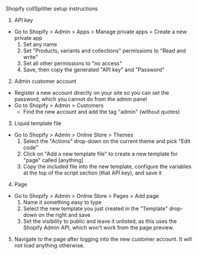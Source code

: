 Shopify collSplitter setup instructions

1. API key
  - Go to Shopify > Admin > Apps > Manage private apps > Create a new private app
    1. Set any name
    2. Set "Products, variants and collections" permissions to "Read and write"
    3. Set all other permissions to "no access"
    4. Save, then copy the generated "API key" and "Password"

2. Admin customer account
  - Register a new account directly on your site so you can set the password, which you cannot do from the admin panel
  - Go to Shopify > Admin > Customers
    - Find the new account and add the tag "admin" (without quotes)

3. Liquid template file
  - Go to Shopify > Admin > Online Store > Themes
    1. Select the "Actions" drop-down on the current theme and pick "Edit code"
    2. Click on "Add a new template file" to create a new template for "page" called [anything]
    3. Copy the included file into the new template, configure the variables at the top of the script section (that API key), and save it

4. Page
  - Go to Shopify > Admin > Online Store > Pages > Add page
    1. Name it something easy to type
    2. Select the new template you just created in the "Template" drop-down on the right and save
    3. Set the visibility to public and leave it unlisted, as this uses the Shopify Admin API, which won't work from the page preview.

5. Navigate to the page after logging into the new customer account. It will not load anything otherwise.
